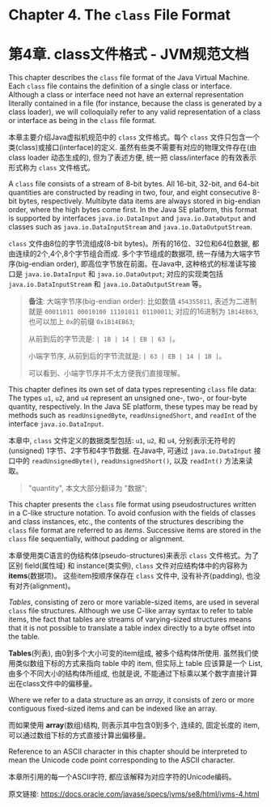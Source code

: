 # Chapter 4. The `class` File Format

# 第4章. class文件格式 - JVM规范文档

This chapter describes the `class` file format of the Java Virtual Machine. Each `class` file contains the definition of a single class or interface. Although a class or interface need not have an external representation literally contained in a file (for instance, because the class is generated by a class loader), we will colloquially refer to any valid representation of a class or interface as being in the `class` file format.

本章主要介绍Java虚拟机规范中的 `class` 文件格式。每个 `class` 文件只包含一个类(class)或接口(interface)的定义. 虽然有些类不需要有对应的物理文件存在(由 class loader 动态生成的), 但为了表述方便, 统一把 class/interface 的有效表示形式称为 `class` 文件格式。


A `class` file consists of a stream of 8-bit bytes. All 16-bit, 32-bit, and 64-bit quantities are constructed by reading in two, four, and eight consecutive 8-bit bytes, respectively. Multibyte data items are always stored in big-endian order, where the high bytes come first. In the Java SE platform, this format is supported by interfaces `java.io.DataInput` and `java.io.DataOutput` and classes such as `java.io.DataInputStream` and `java.io.DataOutputStream`.


`class` 文件由8位的字节流组成(8-bit bytes)。所有的16位、32位和64位数据, 都由连续的2个,4个,8个字节组合而成. 多个字节组成的数据项, 统一存储为大端字节序(big-endian order), 即高位字节放在前面。在Java中, 这种格式的标准读写接口是 `java.io.DataInput` 和 `java.io.DataOutput`; 对应的实现类包括 `java.io.DataInputStream` 和 `java.io.DataOutputStream` 等。

> **备注**: 大端字节序(big-endian order): 比如数值 `454355811`, 表述为二进制就是 `00011011 00010100 11101011 01100011`; 对应的16进制为 `1B14EB63`, 也可以加上 `0x`的前缀 `0x1B14EB63`;
>
> 从前到后的字节流是: `| 1B | 14 | EB | 63 |`。
>
> 小端字节序, 从前到后的字节流就是: `| 63 | EB | 14 | 1B |`。
>
> 可以看到、小端字节序并不太方便我们直接理解。
>



This chapter defines its own set of data types representing `class` file data: The types `u1`, `u2`, and `u4` represent an unsigned one-, two-, or four-byte quantity, respectively. In the Java SE platform, these types may be read by methods such as `readUnsignedByte`, `readUnsignedShort`, and `readInt` of the interface `java.io.DataInput`.


本章中, `class` 文件定义的数据类型包括: `u1`, `u2`, 和 `u4`, 分别表示无符号的(unsigned) 1字节、2字节和4字节数据. 在Java中, 可通过 `java.io.DataInput` 接口中的 `readUnsignedByte()`, `readUnsignedShort()`, 以及 `readInt()` 方法来读取。

> "quantity", 本文大部分翻译为 "数据";


This chapter presents the `class` file format using pseudostructures written in a C-like structure notation. To avoid confusion with the fields of classes and class instances, etc., the contents of the structures describing the `class` file format are referred to as *items*. Successive items are stored in the `class` file sequentially, without padding or alignment.


本章使用类C语言的伪结构体(pseudo-structures)来表示 `class` 文件格式。为了区别 field(属性域) 和 instance(类实例), `class` 文件对应结构体中的内容称为 **items**(数据项)。 这些item按顺序保存在 `class` 文件中, 没有补齐(padding), 也没有对齐(alignment)。


*Tables*, consisting of zero or more variable-sized items, are used in several `class` file structures. Although we use C-like array syntax to refer to table items, the fact that tables are streams of varying-sized structures means that it is not possible to translate a table index directly to a byte offset into the table.

**Tables**(列表), 由0到多个大小可变的item组成, 被多个结构体所使用. 虽然我们使用类似数组下标的方式来指向 table 中的 item, 但实际上 table 应该算是一个 List, 由多个不同大小的结构体所组成, 也就是说, 不能通过下标乘以某个数字直接计算出在class文件中的偏移量。


Where we refer to a data structure as an *array*, it consists of zero or more contiguous fixed-sized items and can be indexed like an array.

而如果使用 **array**(数组)结构, 则表示其中包含0到多个, 连续的, 固定长度的 item, 可以通过数组下标的方式直接计算出偏移量。


Reference to an ASCII character in this chapter should be interpreted to mean the Unicode code point corresponding to the ASCII character.


本章所引用的每一个ASCII字符, 都应该解释为对应字符的Unicode编码。



原文链接: <https://docs.oracle.com/javase/specs/jvms/se8/html/jvms-4.html>



